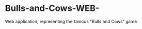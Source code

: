Bulls-and-Cows-WEB-
===================

Web application, representing the famous "Bulls and Cows" game

